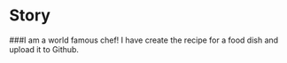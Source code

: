 # Story
###I am a world famous chef! I have create the recipe for a food dish and upload it to Github.
